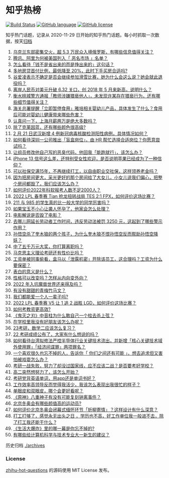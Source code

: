 # 知乎热榜
[![Build Status](https://github.com/ToWeLong/zhihu-hot-questions/workflows/CI/badge.svg)](https://github.com/ToWeLong/zhihu-hot-questions/actions)
[![GitHub language](https://img.shields.io/badge/language-golang-orange.svg)](https://golang.org/)
[![GitHub license](https://img.shields.io/github/license/ToWeLong/zhihu-hot-questions)](https://github.com/ToWeLong/zhihu-hot-questions/blob/main/LICENSE)

知乎热门话题，记录从 2020-11-29 日开始的知乎热门话题。每小时抓取一次数据，按天[归档](./archives)

<!-- BEGIN -->

1. [乌克兰东部密集交火，超 5.3 万民众入境俄罗斯，有哪些信息值得关注？](https://www.zhihu.com/question/517783305)
1. [腾讯、阿里为何被美国列入「 恶名市场 」名单？](https://www.zhihu.com/question/517256985)
1. [怎么看待「钱不是省出来的而是挣出来的」这句话？](https://www.zhihu.com/question/507959774)
1. [多地房贷首付比例，最低降至 20%，此时下手买房合适吗?](https://www.zhihu.com/question/517307194)
1. [谷爱凌表示不确定是否会继续参加滑雪比赛，她为什么会这么说？她会就此退役吗？](https://www.zhihu.com/question/517793282)
1. [离岸人民币对美元升破 6.32 关口，创 2018 年 5 月来新高，说明什么？](https://www.zhihu.com/question/517305926)
1. [衡水桃城警方通报「教师涉嫌猥亵他人」，未发现许某存在猥亵行为，还有哪些细节值得关注？](https://www.zhihu.com/question/517811159)
1. [海关总署提醒「立即暂停食用」雅培相关婴幼儿产品，具体发生了什么？食用后可能对婴幼儿健康带来哪些危害？](https://www.zhihu.com/question/517843010)
1. [认真问一下，上海月薪两万是绝大多数吗？](https://www.zhihu.com/question/517084175)
1. [除了克莱因蓝，还有哪些颜色很高级?](https://www.zhihu.com/question/497851000)
1. [2 月 21 日武汉新增 4 例新冠病毒核酸检测阳性病例，具体情况如何？](https://www.zhihu.com/question/517878164)
1. [如何看待深圳一公司推出「盲盒岗位」，由 HR 帮忙选择合适岗位？你愿意尝试吗？](https://www.zhihu.com/question/517715962)
1. [让组员修改他自己写的恶臭代码，他回我「能跑就行」，该怎么办？](https://www.zhihu.com/question/517410666)
1. [iPhone 13 信号这么差，还特别受女性欢迎，是否说明苹果已经成为了一种信仰？](https://www.zhihu.com/question/516662817)
1. [可以社保交满15年，不再继续打工，以自由职业交社保，这样领养老金吗？](https://www.zhihu.com/question/510859893)
1. [因为把房间更大，采光更好的那个房间给了大女儿，小女儿说我们偏心，把整个房间都毁了，我们应该怎么办？](https://www.zhihu.com/question/517488047)
1. [如何评价2022年科软报考人数不足2000人？](https://www.zhihu.com/question/504608988)
1. [2022 LPL 春季赛 Tian 抢龙扭转战局 TES 2:1 FPX，如何评价这场比赛？](https://www.zhihu.com/question/517877620)
1. [211 与 985 的学生真的比一般大学的同学厉害吗？](https://www.zhihu.com/question/516777180)
1. [如果宝玉不小心让袭人怀孕了，他家会怎么处理？](https://www.zhihu.com/question/23626185)
1. [电影解说是否毁了电影？](https://www.zhihu.com/question/327470756)
1. [去哪儿网延长劳动者工作时间，违反劳动法被罚 3250 元，这起到了哪些警示作用？](https://www.zhihu.com/question/517807898)
1. [孙悟空杀了奎木狼的两个孩子，为什么奎木狼不恨孙悟空反而帮助孙悟空降妖？](https://www.zhihu.com/question/513766737)
1. [中了五千万元大奖，你打算离职吗？](https://www.zhihu.com/question/516669199)
1. [马克思主义理论考研还有性价比吗？](https://www.zhihu.com/question/394484193)
1. [工资单被同事偷看，盒马以「泄露机密」开除该员工，这合理吗？工资为什么要保密？](https://www.zhihu.com/question/517367362)
1. [表白的意义是什么？](https://www.zhihu.com/question/517145522)
1. [性格可以改变吗？怎样从内向变外向？](https://www.zhihu.com/question/517258562)
1. [2022 年入坑魔兽世界还来得及吗？](https://www.zhihu.com/question/513730489)
1. [有没有甜甜的青梅竹马文？](https://www.zhihu.com/question/490945154)
1. [我们都能爱一个人一辈子吗?](https://www.zhihu.com/question/516017527)
1. [2022 LPL 春季赛 V5 让 1 追 2 战胜 LGD，如何评价这场比赛？](https://www.zhihu.com/question/517839659)
1. [如何考教资更高效?](https://www.zhihu.com/question/511117152)
1. [《鬼灭之刃》中音柱为什么敢自己一个柱去杀上弦？](https://www.zhihu.com/question/433228260)
1. [在学校里我没有好朋友该怎么办呢？](https://www.zhihu.com/question/517895955)
1. [23考研，数学二应该怎么复习？](https://www.zhihu.com/question/510390630)
1. [22 考研成绩公布了，大家有什么想说的吗？](https://www.zhihu.com/question/517700538)
1. [如何看待台湾拟修法严控半导体行业关键技术流出，并新增「核心关键技术域外使用罪」「经济间谍罪」两项罪名？](https://www.zhihu.com/question/517252890)
1. [一个喜欢很久也忘不掉的人，告诉你「 你们之间还有可能 」，想去追求但又害怕被戏耍怎么办？](https://www.zhihu.com/question/516821430)
1. [考研一战失败，努力了却没过国家线，应不应该二战？是否要考好学校？](https://www.zhihu.com/question/266599183)
1. [高二突然想努力了，该怎么开始？](https://www.zhihu.com/question/517709048)
1. [考研党背英语单词，用app还是单词书好？](https://www.zhihu.com/question/324642872)
1. [工作效率高领导反而觉得我活少，我该怎么表现出我很忙的样子？](https://www.zhihu.com/question/510111455)
1. [单眼皮和双眼皮，哪个会更好看呢？](https://www.zhihu.com/question/516833937)
1. [《原神》八重神子有没有可能复刻钟离事件？](https://www.zhihu.com/question/517243042)
1. [北京冬奥会有哪些颜值高的运动员?](https://www.zhihu.com/question/514763558)
1. [如何评价北京冬奥会闭幕式缅怀环节「折柳寄情」？这样设计有什么深意？](https://www.zhihu.com/question/517691600)
1. [打工打够了，感觉永无出头之日 ，学历也不高，好工作单位我一般进不去，除了打工我还能干什么 ?](https://www.zhihu.com/question/517391774)
1. [《生活大爆炸》里的哪一幕是你忘不掉的?](https://www.zhihu.com/question/352996199)
1. [有哪些给计算机科学与技术专业大一新生的建议？](https://www.zhihu.com/question/423460220)

<!-- END -->

历史归档 [./archives](./archives)


### License
[zhihu-hot-questions](https://github.com/towelong/zhihu-hot-questions) 的源码使用 MIT License 发布。